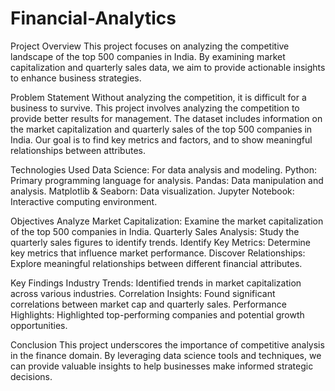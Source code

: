 # Financial-Analytics

Project Overview
This project focuses on analyzing the competitive landscape of the top 500 companies in India. By examining market capitalization and quarterly sales data, we aim to provide actionable insights to enhance business strategies.

Problem Statement
Without analyzing the competition, it is difficult for a business to survive. This project involves analyzing the competition to provide better results for management. The dataset includes information on the market capitalization and quarterly sales of the top 500 companies in India. Our goal is to find key metrics and factors, and to show meaningful relationships between attributes.

Technologies Used
Data Science: For data analysis and modeling.
Python: Primary programming language for analysis.
Pandas: Data manipulation and analysis.
Matplotlib & Seaborn: Data visualization.
Jupyter Notebook: Interactive computing environment.

Objectives
Analyze Market Capitalization: Examine the market capitalization of the top 500 companies in India.
Quarterly Sales Analysis: Study the quarterly sales figures to identify trends.
Identify Key Metrics: Determine key metrics that influence market performance.
Discover Relationships: Explore meaningful relationships between different financial attributes.

Key Findings
Industry Trends: Identified trends in market capitalization across various industries.
Correlation Insights: Found significant correlations between market cap and quarterly sales.
Performance Highlights: Highlighted top-performing companies and potential growth opportunities.

Conclusion
This project underscores the importance of competitive analysis in the finance domain. By leveraging data science tools and techniques, we can provide valuable insights to help businesses make informed strategic decisions.
